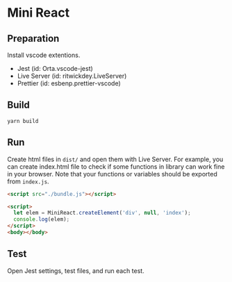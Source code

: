 # Mini React

## Preparation

Install vscode extentions.

- Jest (id: Orta.vscode-jest)
- Live Server (id: ritwickdey.LiveServer)
- Prettier (id: esbenp.prettier-vscode)

## Build

```shell
yarn build
```

## Run

Create html files in `dist/` and open them with Live Server.
For example, you can create index.html file to check if some functions in library can work fine in your browser.
Note that your functions or variables should be exported from `index.js`.

```html
<script src="./bundle.js"></script>

<script>
  let elem = MiniReact.createElement('div', null, 'index');
  console.log(elem);
</script>
<body></body>
```

## Test

Open Jest settings, test files, and run each test.
